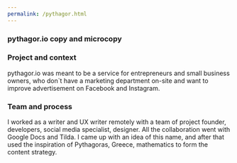 ```yaml
---
permalink: /pythagor.html
---
```


### pythagor.io copy and microcopy

### Project and context

pythagor.io was meant to be a service for entrepreneurs and small business owners, who don`t have a marketing department on-site and want to improve advertisement on Facebook and Instagram.

### Team and process

I worked as a writer and UX writer remotely with a team of project founder, developers, social media specialist, designer. All the collaboration went with Google Docs and Tilda. I came up with an idea of this name, and after that used the inspiration of Pythagoras, Greece, mathematics to form the content strategy.
